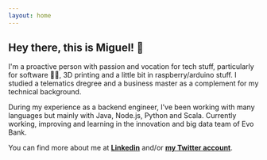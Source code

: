 ```yaml
---
layout: home
---
```


<h2>Hey there, this is Miguel! 👋</h2>

I'm a proactive person with passion and vocation for tech stuff, particularly for software 👨‍💻, 3D printing and a little bit in raspberry/arduino stuff.
I studied a telematics dregree and a business master as a complement for my technical background.

During my experience as a backend engineer, I've been working with many languages but mainly with Java, Node.js, Python and Scala.
Currently working, improving and learning in the innovation and big data team of Evo Bank.



You can find more about me at <span style=" font-weight: bold">[Linkedin](https://www.linkedin.com/in/mavilam/)</span> and/or <span style=" font-weight: bold">[my Twitter account](https://twitter.com/avilamonroy)</span>.
